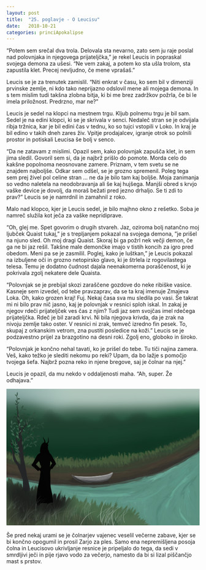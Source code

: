 ```yaml
---
layout: post
title:  "25. poglavje - O Leucisu"
date:   2018-10-21
categories: princiApokalipse
---
```

“Potem sem srečal dva trola. Delovala sta nevarno, zato sem ju raje poslal nad polovnjaka in njegovega prijateljčka,” je rekel Leucis in popraskal svojega demona za ušesi. “Ne vem zakaj, a potem ko sta ušla trolom, sta zapustila klet. Precej nevljudno, če mene vprašaš.”

Leucis se je za trenutek zamislil. “Niti enkrat v času, ko sem bil v dimenziji prvinske zemlje, ni kdo tako neprijazno odslovil mene ali mojega demona. In s tem mislim tudi takšna zlobna bitja, ki bi me brez zadržkov požrla, če bi le imela priložnost. Predrzno, mar ne?”

Leucis je sedel na klopci na mestnem trgu. Kljub polnemu trgu je bil sam. Sedel je na edini klopci, ki se je skrivala v senci. Nedaleč stran se je odvijala ribja tržnica, kar je bil edini čas v tednu, ko so tujci vstopili v Loko. In kraj je bil edino v takih dneh zares živ. Vpitje prodajalcev, igranje otrok so polnili prostor in potiskali Leucisa še bolj v senco.

“Da ne zatavam z mislimi. Opazil sem, kako polovnjak zapušča klet, in sem jima sledil. Govoril sem si, da je najbrž prišlo do pomote. Morda celo do kakšne popolnoma neosnovane zamere. Priznam, v tem svetu se ne znajdem najboljše. Odkar sem odšel, se je grozno spremenil. Poleg tega sem prej živel pol celine stran ... ne da je bilo tam kaj boljše. Moja zanimanja so vedno naletela na neodobravanja ali še kaj hujšega. Manjši obred s krvjo vaške device je dovolj, da moraš bežati pred jezno drhaljo. Se ti zdi to prav?” Leucis se je namrdnil in zamahnil z roko.

Malo nad klopco, kjer je Leucis sedel, je bilo majhno okno z rešetko. Soba je namreč služila kot ječa za vaške nepridiprave.

“Oh, glej me. Spet govorim o drugih stvareh. Jaz, oziroma bolj natančno moj ljubček Quaist tukaj,” je s trepljanjem pokazal na svojega demona, ”je prišel na njuno sled. Oh moj dragi Quaist. Skoraj bi ga požrl nek večji demon, če ga ne bi jaz rešil. Takšne male demončke imajo v tistih koncih za igro pred obedom. Meni pa se je zasmilil. Poglej, kako je luštkan,” je Leucis pokazal na izbuljene oči in grozno netopirsko glavo, ki je štrlela iz rogovilastega telesa. Temu je dodatno čudnost dajala neenakomerna  poraščenost, ki je pokrivala zgolj nekatere dele Quaista.

“Polovnjak se je prebijal skozi zaraščene gozdove do neke ribiške vasice. Kasneje sem izvedel, od tebe pravzaprav, da se ta kraj imenuje Zmajeva Loka. Oh, kako grozen kraj! Fuj. Nekaj časa sva mu sledila po vasi. Še takrat mi ni bilo prav nič jasno, kaj je polovnjak v resnici sploh iskal. In zakaj je njegov rdeči prijateljček ves čas z njim? Tudi jaz sem svojčas imel rdečega prijateljčka. Rdeč je bil zaradi krvi. Ni bila njegova krivda, da je zrak na nivoju zemlje tako oster. V resnici ni zrak, temveč izredno fin pesek. To, skupaj z orkanskim vetrom, zna pustiti posledice na koži.” Leucis se je podzavestno prijel za brazgotino na desni roki. Zgolj eno, globoko in široko.

“Polovnjak je končno nehal tavati, ko je prišel do tebe. Tu tiči najina zamera. Veš, kako težko je slediti nekomu po reki? Upam, da bo lažje s pomočjo tvojega šefa. Najbrž pozna reko in njene bregove, saj je čolnar na njej.”

Leucis je opazil, da mu nekdo v oddaljenosti maha. “Ah, super. Že odhajava.”

![2018-10-21-pa25-o-leucisu.jpg](/assets/ilustracije/princiApokalipse/2018-10-21-pa25-o-leucisu.jpg)

Še pred nekaj urami se je čolnarjev vajenec veselil večerne zabave, kjer se bi končno opogumil in prosil Zarjo za ples. Samo ena nepremišljena posoja čolna in Leucisovo ukrivljanje resnice je pripeljalo do tega, da sedi v smrdljivi ječi in pije rjavo vodo za večerjo, namesto da bi si lizal piščančjo mast s prstov.